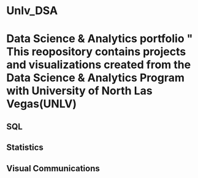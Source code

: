 
# Unlv_DSA
# Data Science & Analytics portfolio " This reopository contains projects and visualizations created from the Data Science & Analytics Program with University of North Las Vegas(UNLV)
## SQL
## Statistics 
## Visual Communications
